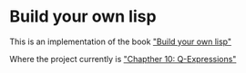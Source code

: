 # Build your own lisp
This is an implementation of the book ["Build your own lisp"](https://buildyourownlisp.com)

Where the project currently is
["Chapther 10: Q-Expressions"](https://www.buildyourownlisp.com/chapter10_q_expressions)
